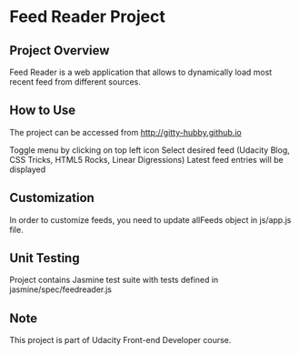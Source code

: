 
# Feed Reader Project
## Project Overview
Feed Reader is a web application that allows to dynamically load most recent feed from different sources. 

## How to Use
The project can be accessed from http://gitty-hubby.github.io

Toggle menu by clicking on top left icon
Select desired feed (Udacity Blog, CSS Tricks, HTML5 Rocks, Linear Digressions)
Latest feed entries will be displayed

## Customization
In order to customize feeds, you need to update allFeeds object in js/app.js file.

## Unit Testing
Project contains Jasmine test suite with tests defined in jasmine/spec/feedreader.js

## Note
This project is part of Udacity Front-end Developer course.
